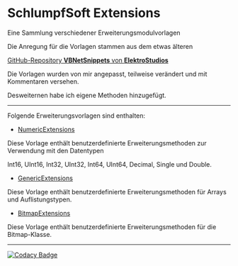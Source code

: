 # SchlumpfSoft Extensions

Eine Sammlung verschiedener Erweiterungsmodulvorlagen

Die Anregung für die Vorlagen stammen aus dem etwas älteren

[GitHub-Repository **VBNetSnippets** von **ElektroStudios**](https://github.com/ElektroStudios/VBNetSnippets)

Die Vorlagen wurden von mir angepasst, teilweise verändert und mit Kommentaren versehen.

Desweiternen habe ich eigene Methoden hinzugefügt.

---

Folgende Erweiterungsvorlagen sind enthalten:

- [NumericExtensions](./NumericExtensions/NumericExtensions.md)

Diese Vorlage enthält benutzerdefinierte Erweiterungsmethoden zur Verwendung mit den Datentypen

Int16, UInt16, Int32, UInt32, Int64, UInt64, Decimal, Single und Double.

- [GenericExtensions](./GenericExtensions/GenericExtensions.md)

Diese Vorlage enthält benutzerdefinierte Erweiterungsmethoden für Arrays und Auflistungstypen.

- [BitmapExtensions](./BitmapExtensions/BitmapExtensions.md)

Diese Vorlage enthält benutzerdefinierte  Erweiterungsmethoden für die Bitmap-Klasse.

---

[![Codacy Badge](https://app.codacy.com/project/badge/Grade/58add28325424755bb123a21b2c1431c)](https://app.codacy.com/gh/Hanibal1963/SchlumpfSoftExtensions/dashboard?utm_source=gh&utm_medium=referral&utm_content=&utm_campaign=Badge_grade)
